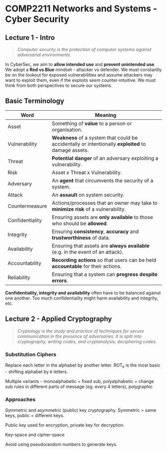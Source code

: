 # COMP2211 Networks and Systems - Cyber Security

## Lecture 1 - Intro

> *Computer security is the protection of computer systems against adversarial environments.*

In CyberSec, we aim to **allow intended use** and **prevent unintended use**. We adopt a **Red vs Blue** mindset - attacker vs defender. We must constantly be on the lookout for exposed vulnerabilities and assume attackers may want to exploit them, even if the exploits seem counter-intuitive. We must think from both perspectives to secure our systems.

## Basic Terminology

Word            | Meaning
--              |--
Asset           | Something of **value** to a person or organisation.
Vulnerability   | **Weakness** of a system that could be accidentally or intentionally **exploited** to damage assets.
Threat          | **Potential danger** of an adversary exploiting a vulnerability.
Risk            | Asset x Threat x Vulnerability.
Adversary       | An **agent** that circumvents the security of a system.
Attack          | An **assault** on system security.
Countermeasure  | Actions/processes that an owner may take to **minimize risk** of a vulnerability.
Confidentiality | Ensuring assets are **only available** to those who should be **allowed**.
Integrity       | Ensuring **consistency**, **accuracy** and **trustworthiness** of data.
Availability    | Ensuring that assets are **always available** (e.g. in the event of an attack).
Accountability  | **Recording actions** so that users can be held **accountable** for their actions.
Reliability     | Ensuring that a system can **progress despite errors**.

**Confidentiality, integrity and availability** often have to be balanced against one another. Too much confidentiality might harm availability and integrity, etc.

## Lecture 2 - Applied Cryptography

> *Cryptology is the study and practice of techniques for secure communication in the presence of adversaries. It is split into cryptography, writing codes, and cryptanalysis, deciphering codes.*

### Substitution Ciphers

Replace each letter in the alphabet by another letter. ROT$_{k}$ is the most basic - shifting alphabet by $k$ letters.

Multiple variants - monoalphabetic = fixed sub, polyalphabetic = change sub rules in different parts of message (eg. every 4 letters), polygraphic

### Approaches

Symmetric and asymmetric (public) key cryptography. Symmetric = same keys, public = different keys.

Public key used for encryption, private key for decryption.

Key-space and cipher-space

Avoid using pseudorandom numbers to generate keys.
